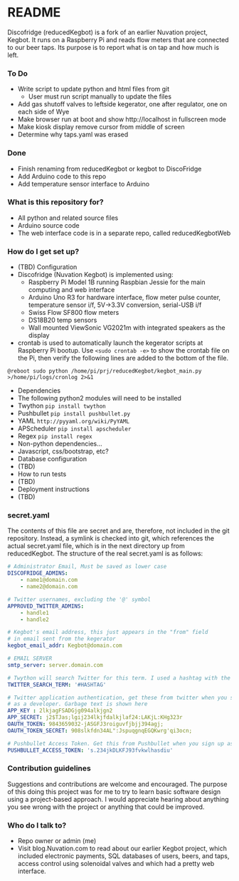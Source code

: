 # README #
Discofridge (reducedKegbot) is a fork of an earlier Nuvation project, Kegbot. It runs on a Raspberry Pi and reads flow meters that are connected to our beer taps. Its purpose is to report what is on tap and how much is left.

### To Do ###
* Write script to update python and html files from git
  * User must run script manually to update the files
* Add gas shutoff valves to leftside kegerator, one after regulator, one on each side of Wye
* Make browser run at boot and show http://localhost in fullscreen mode
* Make kiosk display remove cursor from middle of screen
* Determine why taps.yaml was erased

### Done ###
* Finish renaming from reducedKegbot or kegbot to DiscoFridge
* Add Arduino code to this repo
* Add temperature sensor interface to Arduino

### What is this repository for? ###
* All python and related source files
* Arduino source code
* The web interface code is in a separate repo, called reducedKegbotWeb

### How do I get set up? ###
* (TBD) Configuration
 * Discofridge (Nuvation Kegbot) is implemented using:
   * Raspberry Pi Model 1B running Raspbian Jessie for the main computing and web interface
   * Arduino Uno R3 for hardware interface, flow meter pulse counter, temperature sensor i/f, 5V->3.3V conversion, serial-USB i/f
   * Swiss Flow SF800 flow meters
   * DS18B20 temp sensors
   * Wall mounted ViewSonic VG2021m with integrated speakers as the display
 * crontab is used to automatically launch the kegerator scripts at Raspberry Pi bootup. Use `<sudo crontab -e>` to show the crontab file on the Pi, then verify the following lines are added to the bottom of the file.
```
@reboot sudo python /home/pi/prj/reducedKegbot/kegbot_main.py >/home/pi/logs/cronlog 2>&1
```
* Dependencies
 * The following python2 modules will need to be installed
  * Twython `pip install twython`
  * Pushbullet `pip install pushbullet.py`
  * YAML `http://pyyaml.org/wiki/PyYAML`
  * APScheduler `pip install apscheduler`
  * Regex `pip install regex`
 * Non-python dependencies...
  * Javascript, css/bootstrap, etc?
* Database configuration
 * (TBD)
* How to run tests
 * (TBD)
* Deployment instructions
 * (TBD)

### secret.yaml ###
The contents of this file are secret and are, therefore, not included in the git repository.  Instead, a symlink is checked into git, which references the actual secret.yaml file, which is in the next directory up from reducedKegbot.  The structure of the real secret.yaml is as follows:

```yaml
# Administrator Email, Must be saved as lower case
DISCOFRIDGE_ADMINS:
    - name1@domain.com
    - name2@domain.com

# Twitter usernames, excluding the '@' symbol
APPROVED_TWITTER_ADMINS:
    - handle1
    - handle2

# Kegbot's email address, this just appears in the "from" field
# in email sent from the kegerator
kegbot_email_addr: Kegbot@domain.com

# EMAIL SERVER
smtp_server: server.domain.com

# Twython will search Twitter for this term. I used a hashtag with the kegerator name
TWITTER_SEARCH_TERM: '#HASHTAG'

# Twitter application authentication, get these from twitter when you sign up
# as a developer. Garbage text is shown here
APP_KEY : 2lkjagFSADGjg094alkjgn2
APP_SECRET: j2$TJas;lgij234lkjfdalkjlaf24:LAKjL:KHg323r
OAUTH_TOKEN: 9843659032-jASGFJ3roiguvfjbjj394agj;
OAUTH_TOKEN_SECRET: 908slkfdn34AL":JspuqgnqEGQKwrg'qi3ocn;

# Pushbullet Access Token. Get this from Pushbullet when you sign up as an admin
PUSHBULLET_ACCESS_TOKEN: 's.234jkDLKFJ93fvkwlhasdiu'
```

### Contribution guidelines ###
Suggestions and contributions are welcome and encouraged.  The purpose of this doing this project was for me to try to learn basic software design using a project-based approach. I would appreciate hearing about anything you see wrong with the project or anything that could be improved.

### Who do I talk to? ###
* Repo owner or admin (me)
* Visit blog.Nuvation.com to read about our earlier Kegbot project, which included electronic payments, SQL databases of users, beers, and taps, access control using solenoidal valves and which had a pretty web interface.
